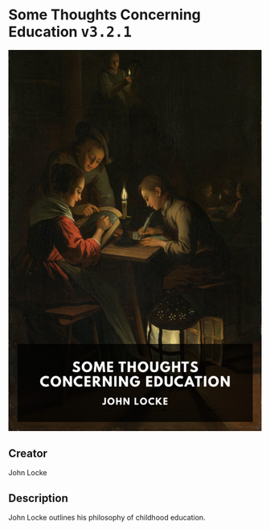 
# Some Thoughts Concerning Education <kbd>v3.2.1</kbd>

<center>
  <img src="./cover-1024.jpg"/>
</center>

## Creator
John Locke

## Description
John Locke outlines his philosophy of childhood education.
